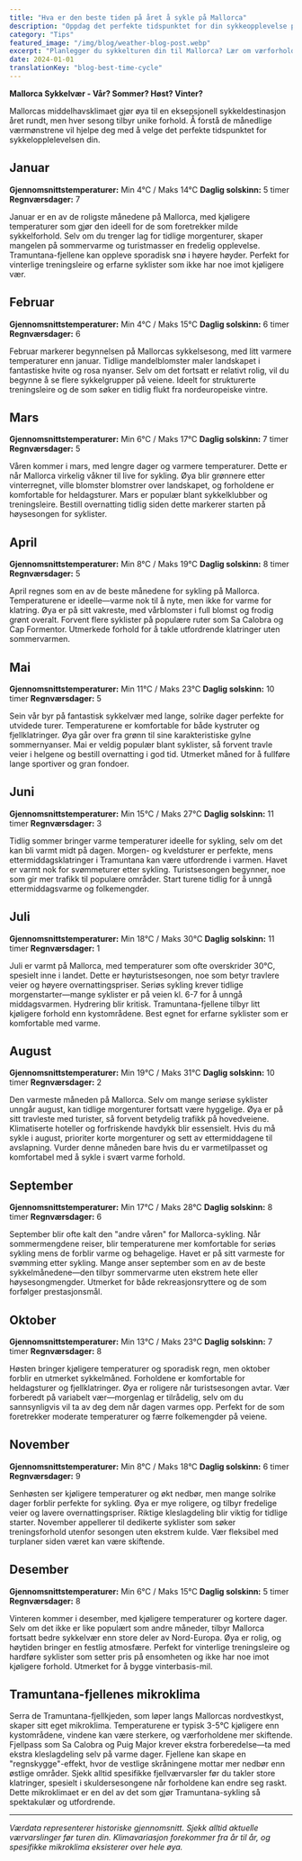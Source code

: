 ```yaml
---
title: "Hva er den beste tiden på året å sykle på Mallorca"
description: "Oppdag det perfekte tidspunktet for din sykkeopplevelse på Mallorca med vår omfattende måned-for-måned værguide, som dekker temperaturer, solskinn og sykkelforhold gjennom hele året."
category: "Tips"
featured_image: "/img/blog/weather-blog-post.webp"
excerpt: "Planlegger du sykkelturen din til Mallorca? Lær om værforhold, temperaturer og sykkelopplevelser for hver måned, fra milde vintre til varme somre i det middelhavske sykkelparadiset."
date: 2024-01-01
translationKey: "blog-best-time-cycle"
---
```


**Mallorca Sykkelvær - Vår? Sommer? Høst? Vinter?**

Mallorcas middelhavsklimaet gjør øya til en eksepsjonell sykkeldestinasjon året rundt, men hver sesong tilbyr unike forhold. Å forstå de månedlige værmønstrene vil hjelpe deg med å velge det perfekte tidspunktet for sykkelopplelevelsen din.

## Januar

**Gjennomsnittstemperaturer:** Min 4°C / Maks 14°C
**Daglig solskinn:** 5 timer
**Regnværsdager:** 7

Januar er en av de roligste månedene på Mallorca, med kjøligere temperaturer som gjør den ideell for de som foretrekker milde sykkelforhold. Selv om du trenger lag for tidlige morgenturer, skaper mangelen på sommervarme og turistmasser en fredelig opplevelse. Tramuntana-fjellene kan oppleve sporadisk snø i høyere høyder. Perfekt for vinterlige treningsleire og erfarne syklister som ikke har noe imot kjøligere vær.

## Februar

**Gjennomsnittstemperaturer:** Min 4°C / Maks 15°C
**Daglig solskinn:** 6 timer
**Regnværsdager:** 6

Februar markerer begynnelsen på Mallorcas sykkelsesong, med litt varmere temperaturer enn januar. Tidlige mandelblomster maler landskapet i fantastiske hvite og rosa nyanser. Selv om det fortsatt er relativt rolig, vil du begynne å se flere sykkelgrupper på veiene. Ideelt for strukturerte treningsleire og de som søker en tidlig flukt fra nordeuropeiske vintre.

## Mars

**Gjennomsnittstemperaturer:** Min 6°C / Maks 17°C
**Daglig solskinn:** 7 timer
**Regnværsdager:** 5

Våren kommer i mars, med lengre dager og varmere temperaturer. Dette er når Mallorca virkelig våkner til live for sykling. Øya blir grønnere etter vinterregnet, ville blomster blomstrer over landskapet, og forholdene er komfortable for heldagsturer. Mars er populær blant sykkelklubber og treningsleire. Bestill overnatting tidlig siden dette markerer starten på høysesongen for syklister.

## April

**Gjennomsnittstemperaturer:** Min 8°C / Maks 19°C
**Daglig solskinn:** 8 timer
**Regnværsdager:** 5

April regnes som en av de beste månedene for sykling på Mallorca. Temperaturene er ideelle—varme nok til å nyte, men ikke for varme for klatring. Øya er på sitt vakreste, med vårblomster i full blomst og frodig grønt overalt. Forvent flere syklister på populære ruter som Sa Calobra og Cap Formentor. Utmerkede forhold for å takle utfordrende klatringer uten sommervarmen.

## Mai

**Gjennomsnittstemperaturer:** Min 11°C / Maks 23°C
**Daglig solskinn:** 10 timer
**Regnværsdager:** 5

Sein vår byr på fantastisk sykkelvær med lange, solrike dager perfekte for utvidede turer. Temperaturene er komfortable for både kystruter og fjellklatringer. Øya går over fra grønn til sine karakteristiske gylne sommernyanser. Mai er veldig populær blant syklister, så forvent travle veier i helgene og bestill overnatting i god tid. Utmerket måned for å fullføre lange sportiver og gran fondoer.

## Juni

**Gjennomsnittstemperaturer:** Min 15°C / Maks 27°C
**Daglig solskinn:** 11 timer
**Regnværsdager:** 3

Tidlig sommer bringer varme temperaturer ideelle for sykling, selv om det kan bli varmt midt på dagen. Morgen- og kveldsturer er perfekte, mens ettermiddagsklatringer i Tramuntana kan være utfordrende i varmen. Havet er varmt nok for svømmeturer etter sykling. Turistsesongen begynner, noe som gir mer trafikk til populære områder. Start turene tidlig for å unngå ettermiddagsvarme og folkemengder.

## Juli

**Gjennomsnittstemperaturer:** Min 18°C / Maks 30°C
**Daglig solskinn:** 11 timer
**Regnværsdager:** 1

Juli er varmt på Mallorca, med temperaturer som ofte overskrider 30°C, spesielt inne i landet. Dette er høyturistsesongen, noe som betyr travlere veier og høyere overnattingspriser. Seriøs sykling krever tidlige morgenstarter—mange syklister er på veien kl. 6-7 for å unngå middagsvarmen. Hydrering blir kritisk. Tramuntana-fjellene tilbyr litt kjøligere forhold enn kystområdene. Best egnet for erfarne syklister som er komfortable med varme.

## August

**Gjennomsnittstemperaturer:** Min 19°C / Maks 31°C
**Daglig solskinn:** 10 timer
**Regnværsdager:** 2

Den varmeste måneden på Mallorca. Selv om mange seriøse syklister unngår august, kan tidlige morgenturer fortsatt være hyggelige. Øya er på sitt travleste med turister, så forvent betydelig trafikk på hovedveiene. Klimatiserte hoteller og forfriskende havdykk blir essensielt. Hvis du må sykle i august, prioriter korte morgenturer og sett av ettermiddagene til avslapning. Vurder denne måneden bare hvis du er varmetilpasset og komfortabel med å sykle i svært varme forhold.

## September

**Gjennomsnittstemperaturer:** Min 17°C / Maks 28°C
**Daglig solskinn:** 8 timer
**Regnværsdager:** 6

September blir ofte kalt den "andre våren" for Mallorca-sykling. Når sommermengdene reiser, blir temperaturene mer komfortable for seriøs sykling mens de forblir varme og behagelige. Havet er på sitt varmeste for svømming etter sykling. Mange anser september som en av de beste sykkelmånedene—den tilbyr sommervarme uten ekstrem hete eller høysesongmengder. Utmerket for både rekreasjonsryttere og de som forfølger prestasjonsmål.

## Oktober

**Gjennomsnittstemperaturer:** Min 13°C / Maks 23°C
**Daglig solskinn:** 7 timer
**Regnværsdager:** 8

Høsten bringer kjøligere temperaturer og sporadisk regn, men oktober forblir en utmerket sykkelmåned. Forholdene er komfortable for heldagsturer og fjellklatringer. Øya er roligere når turistsesongen avtar. Vær forberedt på variabelt vær—morgenlag er tilrådelig, selv om du sannsynligvis vil ta av deg dem når dagen varmes opp. Perfekt for de som foretrekker moderate temperaturer og færre folkemengder på veiene.

## November

**Gjennomsnittstemperaturer:** Min 8°C / Maks 18°C
**Daglig solskinn:** 6 timer
**Regnværsdager:** 9

Senhøsten ser kjøligere temperaturer og økt nedbør, men mange solrike dager forblir perfekte for sykling. Øya er mye roligere, og tilbyr fredelige veier og lavere overnattingspriser. Riktige kleslagdeling blir viktig for tidlige starter. November appellerer til dedikerte syklister som søker treningsforhold utenfor sesongen uten ekstrem kulde. Vær fleksibel med turplaner siden været kan være skiftende.

## Desember

**Gjennomsnittstemperaturer:** Min 6°C / Maks 15°C
**Daglig solskinn:** 5 timer
**Regnværsdager:** 8

Vinteren kommer i desember, med kjøligere temperaturer og kortere dager. Selv om det ikke er like populært som andre måneder, tilbyr Mallorca fortsatt bedre sykkelvær enn store deler av Nord-Europa. Øya er rolig, og høytiden bringer en festlig atmosfære. Perfekt for vinterlige treningsleire og hardføre syklister som setter pris på ensomheten og ikke har noe imot kjøligere forhold. Utmerket for å bygge vinterbasis-mil.

## Tramuntana-fjellenes mikroklima

Serra de Tramuntana-fjellkjeden, som løper langs Mallorcas nordvestkyst, skaper sitt eget mikroklima. Temperaturene er typisk 3-5°C kjøligere enn kystområdene, vindene kan være sterkere, og værforholdene mer skiftende. Fjellpass som Sa Calobra og Puig Major krever ekstra forberedelse—ta med ekstra kleslagdeling selv på varme dager. Fjellene kan skape en "regnskygge"-effekt, hvor de vestlige skråningene mottar mer nedbør enn østlige områder. Sjekk alltid spesifikke fjellværvarsler før du takler store klatringer, spesielt i skuldersesongene når forholdene kan endre seg raskt. Dette mikroklimaet er en del av det som gjør Tramuntana-sykling så spektakulær og utfordrende.

---

*Værdata representerer historiske gjennomsnitt. Sjekk alltid aktuelle værvarslinger før turen din. Klimavariasjon forekommer fra år til år, og spesifikke mikroklima eksisterer over hele øya.*
